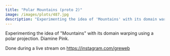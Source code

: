 ```yaml
---
title: "Polar Mountains (proto 2)"
image: /images/plots/487.jpg
description: "Experimenting the idea of 'Mountains' with its domain warping using a polar projection."
---
```


Experimenting the idea of "Mountains" with its domain warping using a polar projection. Diamine Pink.

Done during a live stream on https://instagram.com/greweb
